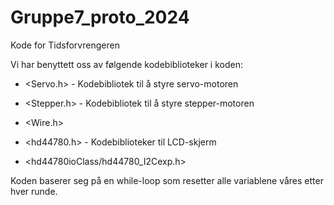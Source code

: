# Gruppe7_proto_2024
Kode for Tidsforvrengeren 

Vi har benyttett oss av følgende kodebiblioteker i koden: 
- <Servo.h> - Kodebibliotek til å styre servo-motoren
- <Stepper.h> - Kodebibliotek til å styre stepper-motoren

- <Wire.h>
- <hd44780.h>                        - Kodebiblioteker til LCD-skjerm 
- <hd44780ioClass/hd44780_I2Cexp.h>

Koden baserer seg på en while-loop som resetter alle variablene våres etter hver runde.  
